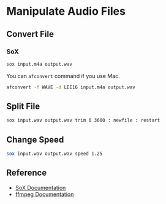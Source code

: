 # Manipulate Audio Files

## Convert File

### SoX

```sh
sox input.m4a output.wav
```

You can `afconvert` command if you use Mac.

```sh
afconvert -f WAVE -d LEI16 input.m4a output.wav
```

## Split File

```sh
sox input.wav output.wav trim 0 3600 : newfile : restart
```

## Change Speed

```sh
sox input.wav output.wav speed 1.25
```

## Reference

- [SoX Documentation](https://sox.sourceforge.net/sox.html)
- [ffmpeg Documentation](https://ffmpeg.org/documentation.html)

